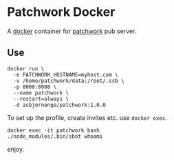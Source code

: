 # Patchwork Docker

A [docker](https://www.docker.com/) container for [patchwork](http://ssbc.github.io/patchwork/) pub server.

## Use

```
docker run \
  -e PATCHWORK_HOSTNAME=myhost.com \
  -v /home/patchwork/data:/root/.ssb \
  -p 8008:8008 \
  --name patchwork \
  --restart=always \
  -d asbjornenge/patchwork:1.0.0
```

To set up the profile, create invites etc. use `docker exec`.

```
docker exec -it patchwork bash
./node_modules/.bin/sbot whoami
```

enjoy.
